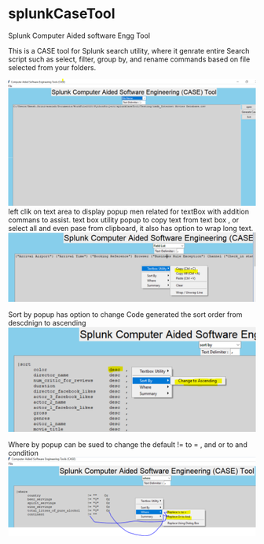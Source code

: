 # splunkCaseTool
Splunk Computer Aided software Engg Tool


This   is a  CASE tool for Splunk search utility, where it genrate entire Search script  such as select, filter, group by, and  rename commands based on file selected from your folders.


![Main Screen](/splunkcasetool.PNG)
left clik on text area to display popup men related for textBox with addition commans to assist.
text box utility popup to copy text from text box , or select all and even pase from clipboard, it also has option to wrap long text.
![Popupmenu For text](/popupmenuhiForTextbox.PNG)

Sort by popup has option to change Code generated the sort order from descdnign to ascending
![Popupmenu For text](/popupmenuhiForTextboxSortBY.PNG)


Where by popup can be sued to change the default != to = , and or to and condition
![Popupmenu For text](/popupmenuhiForTextboxwhereby.PNG)
